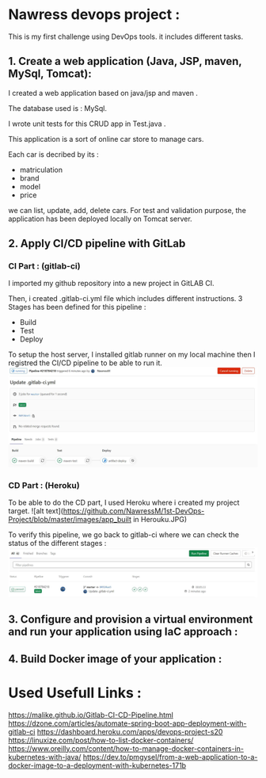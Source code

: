 # Nawress devops project :
This is my first challenge using DevOps tools.
it includes different tasks.

## 1. Create a web application (Java, JSP, maven, MySql, Tomcat): 
I created a web application based on java/jsp and maven .

The database used is : MySql.

I wrote unit tests for this CRUD app in Test.java .

This application is a sort of online car store to manage cars.

Each car is decribed by its :
- matriculation
- brand
- model
- price

we can list, update, add, delete cars.
For test and validation purpose, the application has been deployed locally on Tomcat server.

## 2. Apply CI/CD pipeline with GitLab

   ### CI Part : (gitlab-ci)
   I imported my github repository into a new project in GitLAB CI.
   
   Then, i created .gitlab-ci.yml file which includes different instructions.
   3 Stages has been defined for this pipeline :
   - Build
   - Test
   - Deploy
    
   
   To setup the host server, I installed gitlab runner on my local machine then I registred the CI/CD pipeline to be able to run it.
   ![alt text](https://github.com/NawressM/1st-DevOps-Project/blob/master/images/Pipline_running.JPG) 
   
   ### CD Part : (Heroku)
   To be able to do the CD part, I used Heroku where i created my project target.
   ![alt text](https://github.com/NawressM/1st-DevOps-Project/blob/master/images/app_built in Herouku.JPG)
   
   To verify this pipeline, we go back to gitlab-ci where we can check the status of the different stages :
      ![alt text](https://github.com/NawressM/1st-DevOps-Project/blob/master/images/Pipline_passed.JPG)
   
   ## 3. Configure and provision a virtual environment and run your application using IaC approach :
   
   ## 4. Build Docker image of your application :
   

   
   
   
   
   
# Used Usefull Links :
https://malike.github.io/Gitlab-CI-CD-Pipeline.html
https://dzone.com/articles/automate-spring-boot-app-deployment-with-gitlab-ci
https://dashboard.heroku.com/apps/devops-project-s20
https://linuxize.com/post/how-to-list-docker-containers/
https://www.oreilly.com/content/how-to-manage-docker-containers-in-kubernetes-with-java/
https://dev.to/pmgysel/from-a-web-application-to-a-docker-image-to-a-deployment-with-kubernetes-171b

